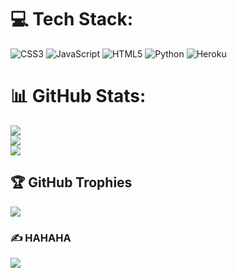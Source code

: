 # 💻 Tech Stack:
![CSS3](https://img.shields.io/badge/css3-%231572B6.svg?style=for-the-badge&logo=css3&logoColor=white) ![JavaScript](https://img.shields.io/badge/javascript-%23323330.svg?style=for-the-badge&logo=javascript&logoColor=%23F7DF1E) ![HTML5](https://img.shields.io/badge/html5-%23E34F26.svg?style=for-the-badge&logo=html5&logoColor=white) ![Python](https://img.shields.io/badge/python-3670A0?style=for-the-badge&logo=python&logoColor=ffdd54) ![Heroku](https://img.shields.io/badge/heroku-%23430098.svg?style=for-the-badge&logo=heroku&logoColor=white)
# 📊 GitHub Stats:
![](https://github-readme-stats.vercel.app/api?username=sudo-paoo&theme=dark&hide_border=false&include_all_commits=false&count_private=false)<br/>
![](https://github-readme-streak-stats.herokuapp.com/?user=sudo-paoo&theme=dark&hide_border=false)<br/>
![](https://github-readme-stats.vercel.app/api/top-langs/?username=sudo-paoo&theme=dark&hide_border=false&include_all_commits=false&count_private=false&layout=compact)

## 🏆 GitHub Trophies
![](https://github-profile-trophy.vercel.app/?username=sudo-paoo&theme=radical&no-frame=false&no-bg=true&margin-w=4)

### ✍ HAHAHA
![](https://i.imgur.com/c9cq4gK.png)
